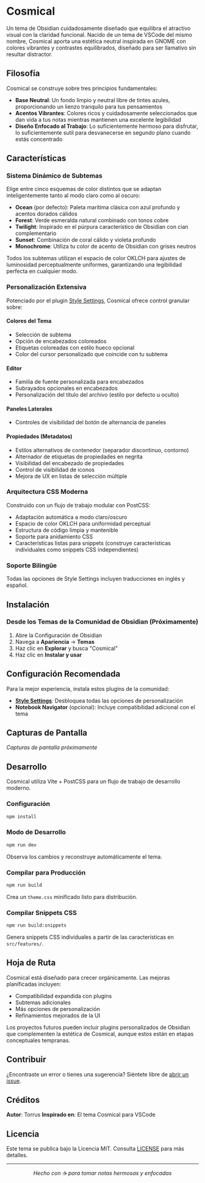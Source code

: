 # Cosmical

Un tema de Obsidian cuidadosamente diseñado que equilibra el atractivo visual con la claridad funcional. Nacido de un tema de VSCode del mismo nombre, Cosmical aporta una estética neutral inspirada en GNOME con colores vibrantes y contrastes equilibrados, diseñado para ser llamativo sin resultar distractor.

## Filosofía

Cosmical se construye sobre tres principios fundamentales:

- **Base Neutral**: Un fondo limpio y neutral libre de tintes azules, proporcionando un lienzo tranquilo para tus pensamientos
- **Acentos Vibrantes**: Colores ricos y cuidadosamente seleccionados que dan vida a tus notas mientras mantienen una excelente legibilidad
- **Diseño Enfocado al Trabajo**: Lo suficientemente hermoso para disfrutar, lo suficientemente sutil para desvanecerse en segundo plano cuando estás concentrado

## Características

### Sistema Dinámico de Subtemas

Elige entre cinco esquemas de color distintos que se adaptan inteligentemente tanto al modo claro como al oscuro:

- **Ocean** (por defecto): Paleta marítima clásica con azul profundo y acentos dorados cálidos
- **Forest**: Verde esmeralda natural combinado con tonos cobre
- **Twilight**: Inspirado en el púrpura característico de Obsidian con cian complementario
- **Sunset**: Combinación de coral cálido y violeta profundo
- **Monochrome**: Utiliza tu color de acento de Obsidian con grises neutros

Todos los subtemas utilizan el espacio de color OKLCH para ajustes de luminosidad perceptualmente uniformes, garantizando una legibilidad perfecta en cualquier modo.

### Personalización Extensiva

Potenciado por el plugin [Style Settings](https://github.com/mgmeyers/obsidian-style-settings), Cosmical ofrece control granular sobre:

#### Colores del Tema
- Selección de subtema
- Opción de encabezados coloreados
- Etiquetas coloreadas con estilo hueco opcional
- Color del cursor personalizado que coincide con tu subtema

#### Editor
- Familia de fuente personalizada para encabezados
- Subrayados opcionales en encabezados
- Personalización del título del archivo (estilo por defecto u oculto)

#### Paneles Laterales
- Controles de visibilidad del botón de alternancia de paneles

#### Propiedades (Metadatos)
- Estilos alternativos de contenedor (separador discontinuo, contorno)
- Alternador de etiquetas de propiedades en negrita
- Visibilidad del encabezado de propiedades
- Control de visibilidad de iconos
- Mejora de UX en listas de selección múltiple

### Arquitectura CSS Moderna

Construido con un flujo de trabajo modular con PostCSS:

- Adaptación automática a modo claro/oscuro
- Espacio de color OKLCH para uniformidad perceptual
- Estructura de código limpia y mantenible
- Soporte para anidamiento CSS
- Características listas para snippets (construye características individuales como snippets CSS independientes)

### Soporte Bilingüe

Todas las opciones de Style Settings incluyen traducciones en inglés y español.

## Instalación

### Desde los Temas de la Comunidad de Obsidian (Próximamente)

1. Abre la Configuración de Obsidian
2. Navega a **Apariencia** → **Temas**
3. Haz clic en **Explorar** y busca "Cosmical"
4. Haz clic en **Instalar y usar**

## Configuración Recomendada

Para la mejor experiencia, instala estos plugins de la comunidad:

- **[Style Settings](https://github.com/mgmeyers/obsidian-style-settings)**: Desbloquea todas las opciones de personalización
- **Notebook Navigator** (opcional): Incluye compatibilidad adicional con el tema

## Capturas de Pantalla

_Capturas de pantalla próximamente_

## Desarrollo

Cosmical utiliza Vite + PostCSS para un flujo de trabajo de desarrollo moderno.

### Configuración

```bash
npm install
```

### Modo de Desarrollo

```bash
npm run dev
```

Observa los cambios y reconstruye automáticamente el tema.

### Compilar para Producción

```bash
npm run build
```

Crea un `theme.css` minificado listo para distribución.

### Compilar Snippets CSS

```bash
npm run build:snippets
```

Genera snippets CSS individuales a partir de las características en `src/features/`.

## Hoja de Ruta

Cosmical está diseñado para crecer orgánicamente. Las mejoras planificadas incluyen:

- Compatibilidad expandida con plugins
- Subtemas adicionales
- Más opciones de personalización
- Refinamientos mejorados de la UI

Los proyectos futuros pueden incluir plugins personalizados de Obsidian que complementen la estética de Cosmical, aunque estos están en etapas conceptuales tempranas.

## Contribuir

¿Encontraste un error o tienes una sugerencia? Siéntete libre de [abrir un issue](https://github.com/YOUR_USERNAME/cosmical-obsidian/issues).

## Créditos

**Autor**: Torrus
**Inspirado en**: El tema Cosmical para VSCode

## Licencia

Este tema se publica bajo la Licencia MIT. Consulta [LICENSE](LICENSE) para más detalles.

---

<p align="center">
  <i>Hecho con ☕ para tomar notas hermosas y enfocadas</i>
</p>
